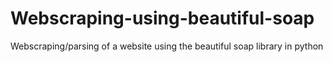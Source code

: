 # Webscraping-using-beautiful-soap
Webscraping/parsing of a website using the beautiful soap library in python
